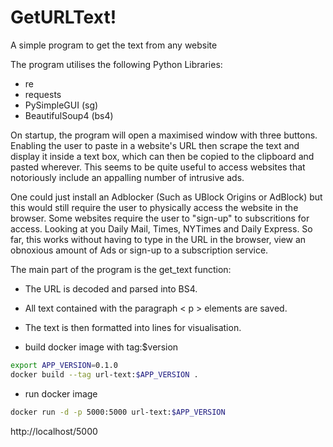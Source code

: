 # GetURLText!

A simple program to get the text from any website

The program utilises the following Python Libraries:

- re
- requests
- PySimpleGUI (sg)
- BeautifulSoup4 (bs4)

On startup, the program will open a maximised window with three buttons. Enabling the user to paste in a website's URL then scrape the text and display it inside a text box, which can then be copied to the clipboard and pasted wherever. This seems to be quite useful to access websites that notoriously include an appalling number of intrusive ads.

One could just install an Adblocker (Such as UBlock Origins or AdBlock) but this would still require the user to physically access the website in the browser. Some websites require the user to "sign-up" to subscritions for access. Looking at you Daily Mail, Times, NYTimes and Daily Express. So far, this works without having to type in the URL in the browser, view an obnoxious amount of Ads or sign-up to a subscription service.

The main part of the program is the get_text function:

- The URL is decoded and parsed into BS4.
- All text contained with the paragraph < p > elements are saved.
- The text is then formatted into lines for visualisation.

- build docker image with tag:$version
```bash
export APP_VERSION=0.1.0
docker build --tag url-text:$APP_VERSION .
```

- run docker image
```bash
docker run -d -p 5000:5000 url-text:$APP_VERSION
```

http://localhost/5000
